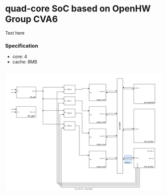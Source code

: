 # quad-core SoC based on OpenHW Group CVA6
Text here
### Specification
  - core: 4
  - cache: 8MB

<br>

<img src=./docs/diagrams/project_top.svg>
 